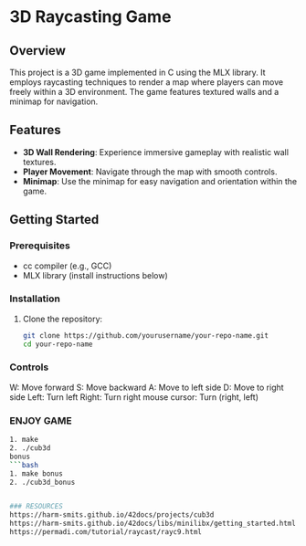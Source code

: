# 3D Raycasting Game

## Overview
This project is a 3D game implemented in C using the MLX library. It employs raycasting techniques to render a map where players can move freely within a 3D environment. The game features textured walls and a minimap for navigation.

## Features
- **3D Wall Rendering**: Experience immersive gameplay with realistic wall textures.
- **Player Movement**: Navigate through the map with smooth controls.
- **Minimap**: Use the minimap for easy navigation and orientation within the game.

## Getting Started

### Prerequisites
- cc compiler (e.g., GCC)
- MLX library (install instructions below)

### Installation
1. Clone the repository:
   ```bash
   git clone https://github.com/yourusername/your-repo-name.git
   cd your-repo-name

### Controls
   W: Move forward
   S: Move backward
   A: Move to left side
   D: Move to right side
   Left: Turn left
   Right: Turn right
   mouse cursor: Turn (right, left)

### ENJOY GAME
   ```bash
   1. make
   2. ./cub3d
   bonus
   ```bash
   1. make bonus
   2. ./cub3d_bonus


### RESOURCES
   https://harm-smits.github.io/42docs/projects/cub3d
   https://harm-smits.github.io/42docs/libs/minilibx/getting_started.html
   https://permadi.com/tutorial/raycast/rayc9.html

